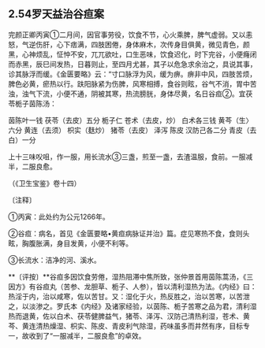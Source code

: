 ## 2.54罗天益治谷疸案

完颜正卿丙寅①二月间，因官事劳役，饮食不节，心火乘脾，脾气虚弱。又以恚怒，气逆伤肝，心下痞满，四肢困倦，身体麻木，次传身目俱黄，微见青色，颜黑，心神烦乱，怔忡不安，兀兀欲吐，口生恶味，饮食迟化，时下完谷，小便癃闭而赤黑，辰巳间发热，日暮则止，至四月尤甚，其子以危急求余治之，具说其事，诊其脉浮而缓。《金匮要略》云：“寸口脉浮为风，缓为痹。痹非中风，四肢苦烦，脾色必黄，瘀热以行。趺阳脉紧为伤脾，风寒相搏，食谷则眩，谷气不消，胃中苦浊，浊气下流，小便不通，阴被其寒，热流膀胱，身体尽黄，名日谷疸②。宜茯苓栀子茵陈汤：

茵陈叶一钱 茯苓（去皮）五分 栀子仁 苍术（去皮，炒） 白术各三钱 黄芩（生〉六分 黄连（去须） 枳实（麸炒） 猪苓（去皮） 泽泻 陈皮 汉防己各二分 青皮（去白）一分

上十三味㕮咀，作一服，用长流水③三盏，煎至一盏，去渣温服，食前。一服减半，二服良愈。

（《卫生宝鉴》卷十四）

〔注释〕

①丙寅：此处约为公元1266年。

②谷疸：病名，首见《金匮要略•黄疸病脉证并治》篇。症见寒热不食，食则头眩，胸腹胀满，身目发黄，小便不利等。

③长流水：洁净的河、溪水。

**〔评按〕**谷疸多因饮食劳倦，湿热阻滞中焦所致，张仲景首用茵陈蒿汤，《三因方》有谷疸丸（苦参、龙胆草、栀子、人参），皆以清利湿热为法。《内经》曰：热淫于内，治以咸寒，佐以苦甘。又：湿化于火，热反胜之，治以苦寒，以苦泄之，以淡渗之。罗氏本《内经》及诸家经验，以茵陈、栀子苦寒之品为君，清利湿热而退黄，佐以白术、茯苓健脾益气，猪苓、泽泻、汉防己清热利湿，苍术、黄芩、黄连清热燥湿、枳实、陈皮、青皮利气除湿，药味虽多而井然有序，目标专一，故收到了“一服减半，二服良愈”的卓效。
